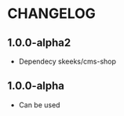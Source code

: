 CHANGELOG
==============

1.0.0-alpha2
-----------------
  * Dependecy skeeks/cms-shop

1.0.0-alpha
-----------------
  * Can be used
